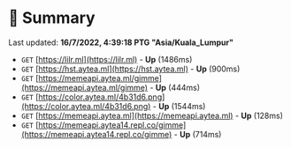 # 📖 Summary
Last updated: **16/7/2022, 4:39:18 PTG "Asia/Kuala_Lumpur"**

- `GET` [https://lilr.ml](https://lilr.ml) - **Up** (1486ms)
- `GET` [https://hst.aytea.ml](https://hst.aytea.ml) - **Up** (900ms)
- `GET` [https://memeapi.aytea.ml/gimme](https://memeapi.aytea.ml/gimme) - **Up** (444ms)
- `GET` [https://color.aytea.ml/4b31d6.png](https://color.aytea.ml/4b31d6.png) - **Up** (1544ms)
- `GET` [https://memeapi.aytea.ml](https://memeapi.aytea.ml) - **Up** (128ms)
- `GET` [https://memeapi.aytea14.repl.co/gimme](https://memeapi.aytea14.repl.co/gimme) - **Up** (714ms)

